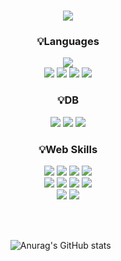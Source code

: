 <div align="center">
<h1>
  <img src="https://capsule-render.vercel.app/api?type=waving&color=auto&height=200&section=header&text=Hello,I'm%20KeeHeung!&fontSize=60&animation=fadeIn&fontAlignY=36&fontColor=ffffff" />
</h1>

<!--
<p align="center" dir="auto">
  <h2>🎨 Portfolio & SNS 🎨</h2>
  <a href="https://needit.my.canva.site/" target="_blank"><img src="https://img.shields.io/badge/Portfolio-FF3633?style=flat&logo=Micro.blog&logoColor=white" /></a>
  <a href="mailto:xl7923@naver.com"><img src="https://img.shields.io/badge/Mail-30B980?style=flat&logo=Gmail&logoColor=white" /></a>
</p>
<br>
-->

<!--
<p align="center" dir="auto">
  <h2>📚 My Tech Stack 📚</h2>
</p>
-->

<p align="center" dir="auto">
  <h3>💡Languages</h3>
  <img src="https://img.shields.io/badge/JAVA-007396?style=for-the-badge&amp;logo=coffeescript&logoColor=white">
  <br>
  <img src="https://img.shields.io/badge/HTML5-E34F26?style=for-the-badge&amp;logo=HTML5&logoColor=white" />
  <img src="https://img.shields.io/badge/CSS3-1572B6?style=for-the-badge&amp;logo=CSS3&logoColor=white" />
  <img src="https://img.shields.io/badge/JavaScript-F7DF1E?style=for-the-badge&amp;logo=JavaScript&logoColor=white" />
  <img src="https://img.shields.io/badge/jQuery-0769AD?style=for-the-badge&amp;logo=jQuery&logoColor=white" />
</p>
    
<p align="center" dir="auto">
  <h3>💡DB</h3>
  <img src="https://img.shields.io/badge/Oracle-F80000?style=for-the-badge&amp;" />
  <img src="https://img.shields.io/badge/MySQL-F80000?style=for-the-badge&amp;" />
  <img src="https://img.shields.io/badge/MariaDB-F80000?style=for-the-badge&amp;" />
</p>

<p align="center" dir="auto">
  <h3>💡Web Skills</h3>
  <img src="https://img.shields.io/badge/Spring-6DB33F?style=for-the-badge&amp;logo=Spring&logoColor=white">
  <img src="https://img.shields.io/badge/SpringBoot-6DB33F?style=for-the-badge&amp;logo=SpringBoot&logoColor=white">
  <img src="https://img.shields.io/badge/Mybatis-000000?style=for-the-badge&amp;logo=Fluentd&logoColor=white" />
  <img src="https://img.shields.io/badge/JPA-000000?style=for-the-badge&amp;" />
  <br>
  <img src="https://img.shields.io/badge/VUE.js-4FC08D?style=for-the-badge&amp;logo=VUE.js&logoColor=white">
  <img src="https://img.shields.io/badge/JSP-007396?style=for-the-badge&amp;logo=jsp&amp;logoColor=white">
  <img src="https://img.shields.io/badge/Ajax-ECD53F?style=for-the-badge&amp;logo=Ajax&amp;logoColor=white">
  <img src="https://img.shields.io/badge/bootstrap-7952B3?style=for-the-badge&amp;logo=Bootstrap&logoColor=white">
  <br>
  <img src="https://img.shields.io/badge/AWS%20EC2-E95420?style=for-the-badge&amp;" />
  <img src="https://img.shields.io/badge/AWS%20RDS-E95420?style=for-the-badge&amp;" />
</p>
<br>
<br>

<!--
<p align="center" dir="auto">
  <h3>💡Tools</h3>
  <img src="https://img.shields.io/badge/Eclipse%20IDE-2C2255?style=for-the-badge&amp;logo=EclipseIDE&logoColor=white" />
  <img src="https://img.shields.io/badge/Visual%20Studio%20Code-007ACC?style=for-the-badge&amp;logo=VisualStudioCode&logoColor=white" />
  <br>
</p>
<br><br>
-->

![Anurag's GitHub stats](https://github-readme-stats.vercel.app/api?username=KeeHeung&show_icons=true&theme=blueberry) &nbsp;&nbsp;&nbsp;&nbsp;&nbsp;
<!-- [![Top Langs](https://github-readme-stats.vercel.app/api/top-langs/?username=KeeHeung&layout=donut&theme=blueberry)](https://github.com/anuraghazra/github-readme-stats) -->
<br>
